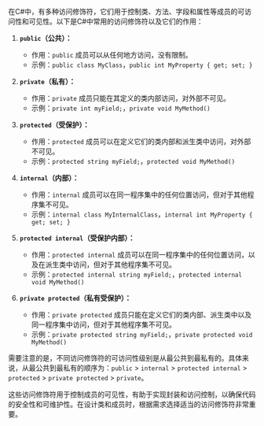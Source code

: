 在C#中，有多种访问修饰符，它们用于控制类、方法、字段和属性等成员的可访问性和可见性。以下是C#中常用的访问修饰符以及它们的作用：

1. **`public`（公共）：**
   - 作用：`public` 成员可以从任何地方访问，没有限制。
   - 示例：`public class MyClass`，`public int MyProperty { get; set; }`

2. **`private`（私有）：**
   - 作用：`private` 成员只能在其定义的类内部访问，对外部不可见。
   - 示例：`private int myField;`，`private void MyMethod()`

3. **`protected`（受保护）：**
   - 作用：`protected` 成员可以在定义它们的类内部和派生类中访问，对外部不可见。
   - 示例：`protected string myField;`，`protected void MyMethod()`

4. **`internal`（内部）：**
   - 作用：`internal` 成员可以在同一程序集中的任何位置访问，但对于其他程序集不可见。
   - 示例：`internal class MyInternalClass`，`internal int MyProperty { get; set; }`

5. **`protected internal`（受保护内部）：**
   - 作用：`protected internal` 成员可以在同一程序集中的任何位置访问，以及在派生类中访问，但对于其他程序集不可见。
   - 示例：`protected internal string myField;`，`protected internal void MyMethod()`

6. **`private protected`（私有受保护）：**
   - 作用：`private protected` 成员只能在定义它们的类内部、派生类中以及同一程序集中访问，但对于其他程序集不可见。
   - 示例：`private protected string myField;`，`private protected void MyMethod()`

需要注意的是，不同访问修饰符的可访问性级别是从最公共到最私有的。具体来说，从最公共到最私有的顺序为：`public` > `internal` > `protected internal` > `protected` > `private protected` > `private`。

这些访问修饰符用于控制成员的可见性，有助于实现封装和访问控制，以确保代码的安全性和可维护性。在设计类和成员时，根据需求选择适当的访问修饰符非常重要。